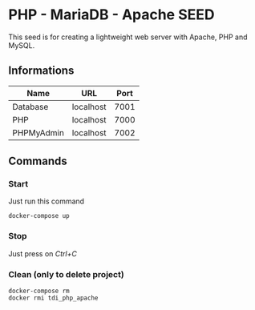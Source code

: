 # PHP - MariaDB - Apache SEED

This seed is for creating a lightweight web server with Apache, PHP and MySQL.

## Informations

| Name       | URL       | Port |
| ---------- | --------- | ---- |
| Database   | localhost | 7001 |
| PHP        | localhost | 7000 |
| PHPMyAdmin | localhost | 7002 |


## Commands

### Start


Just run this command

```
docker-compose up
```

### Stop

Just press on *Ctrl+C*

### Clean (only to delete project)

```
docker-compose rm
docker rmi tdi_php_apache
```
